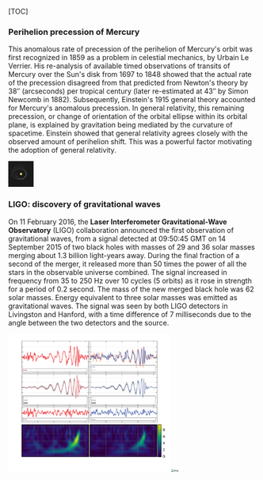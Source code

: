 [TOC]

### Perihelion precession of Mercury

This anomalous rate of precession of the perihelion of Mercury's orbit was first recognized in 1859 as a problem in celestial mechanics, by Urbain Le Verrier. His re-analysis of available timed observations of transits of Mercury over the Sun's disk from 1697 to 1848 showed that the actual rate of the precession disagreed from that predicted from Newton's theory by 38″ (arcseconds) per tropical century (later re-estimated at 43″ by Simon Newcomb in 1882). Subsequently, Einstein's 1915 general theory accounted for Mercury's anomalous precession. In general relativity, this remaining precession, or change of orientation of the orbital ellipse within its orbital plane, is explained by gravitation being mediated by the curvature of spacetime. Einstein showed that general relativity agrees closely with the observed amount of perihelion shift. This was a powerful factor motivating the adoption of general relativity.

<img src="assets/Apsidendrehung.png" alt="img" style="zoom:5%;" />

### LIGO: discovery of gravitational waves

On 11 February 2016, the **Laser Interferometer Gravitational-Wave Observatory** (LIGO) collaboration announced the first observation of gravitational waves, from a signal detected at 09:50:45 GMT on 14 September 2015 of two black holes with masses of 29 and 36 solar masses merging about 1.3 billion light-years away. During the final fraction of a second of the merger, it released more than 50 times the power of all the stars in the observable universe combined. The signal increased in frequency from 35 to 250 Hz over 10 cycles (5 orbits) as it rose in strength for a period of 0.2 second. The mass of the new merged black hole was 62 solar masses. Energy equivalent to three solar masses was emitted as gravitational waves. The signal was seen by both LIGO detectors in Livingston and Hanford, with a time difference of 7 milliseconds due to the angle between the two detectors and the source. 

<img src="assets/LIGO_measurement_of_gravitational_waves.svg" alt="LIGO_measurement_of_gravitational_waves" style="zoom: 33%;" /><img src="assets/OIP.FHQn4YvQW5fGH3iyDRZSQgAAAA" alt="img" style="zoom:35%;" />